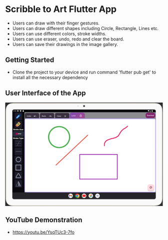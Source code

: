 # Scribble to Art Flutter App

- Users can draw with their finger gestures.
- Users can draw different shapes including Circle, Rectangle, Lines etc.
- Users can use different colors, stroke widths.
- Users can use eraser, undo, redo and clear the board.
- Users can save their drawings in the image gallery.

## Getting Started

- Clone the project to your device and run command 'flutter pub get' to install all the necessary dependency

## User Interface of the App

![](assets/imageIcons/Screenshot%202024-03-04%20035408.png)

## YouTube Demonstration

- https://youtu.be/YsqTUc3-7fo